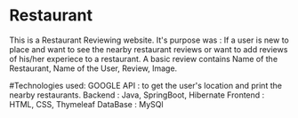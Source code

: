 # Restaurant
This is a Restaurant Reviewing website. 
It's purpose was : If a user is new to place and want to see the nearby restaurant reviews or want to add reviews of his/her
experiece to a restaurant. A basic review contains Name of the Restaurant, Name of the User, Review, Image.

#Technologies used:
GOOGLE API : to get the user's location and print the nearby restaurants.
Backend : Java, SpringBoot, Hibernate
Frontend : HTML, CSS, Thymeleaf
DataBase : MySQl
